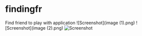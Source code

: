 # findingfr
Find friend to play with application
![Screenshot](image (1).png)
![Screenshot](image (2).png)
![Screenshot](image.png)

